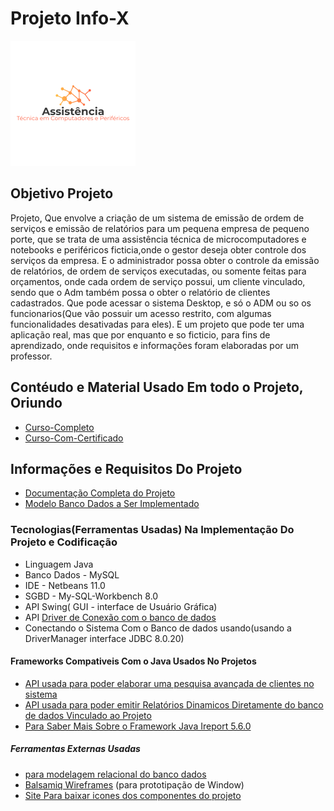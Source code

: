 # Projeto Info-X
![Logo que representa o projeto](https://github.com/Samuel-Amaro/Sistema-Desktop---InfoX/blob/master/logo-Projeto-Java.png)
## Objetivo Projeto
Projeto, Que envolve a criação de um sistema de emissão de ordem de serviços e emissão de relatórios para um pequena empresa de pequeno porte, 
que se trata de uma assistência técnica de microcomputadores e notebooks e periféricos ficticia,onde o gestor deseja obter controle dos serviços da empresa. 
E o administrador possa obter o controle da emissão de relatórios, de ordem de serviços executadas, ou somente feitas para orçamentos, onde cada ordem de serviço possui, um cliente vinculado, sendo que o Adm também possa o obter o relatório de clientes cadastrados.
Que pode acessar o sistema Desktop, e só o ADM ou so os funcionarios(Que vão possuir um acesso restrito, com algumas funcionalidades desativadas para eles). E um projeto que pode ter uma aplicação real, mas que por enquanto e so ficticio, para fins de aprendizado, onde requisitos e informações foram elaboradas por um professor.
## Contéudo e Material Usado Em todo o Projeto, Oriundo
 * [Curso-Completo](https://www.youtube.com/watch?v=eA4WjjkzK3c&list=PLbEOwbQR9lqxsTusvu8wfkUECrmcV81MU)
 * [Curso-Com-Certificado](https://www.aulaead.com/)
## Informações e Requisitos Do Projeto
 * [Documentação Completa do Projeto](https://github.com/Samuel-Amaro/Sistema-Desktop---InfoX/tree/master/Documentacao/Levantamento-Requisistos)
 * [Modelo Banco Dados a Ser Implementado](https://github.com/Samuel-Amaro/Sistema-Desktop---InfoX/blob/master/Banco-Dados/Banco-Dados-MER-MYSQL.pdf)
### Tecnologias(Ferramentas Usadas) Na Implementação Do Projeto e Codificação
 * Linguagem Java 
 * Banco Dados - MySQL
 * IDE - Netbeans 11.0
 * SGBD - My-SQL-Workbench 8.0
 * API Swing( GUI - interface de Usuário Gráfica)
 * API [Driver de Conexão com o banco de dados](https://dev.mysql.com/downloads/connector/j/5.1.html)
 * Conectando o Sistema Com o Banco de dados usando(usando a DriverManager interface JDBC 8.0.20)
 #### Frameworks Compativeis Com o Java Usados No Projetos
 * [API usada para poder elaborar uma pesquisa avançada de clientes no sistema](https://sourceforge.net/projects/finalangelsanddemons/)
 * [API usada para poder emitir Relatórios Dinamicos Diretamente do banco de dados Vinculado ao Projeto](https://sourceforge.net/projects/ireport/)
 * [Para Saber Mais Sobre o Framework Java Ireport 5.6.0](https://community.jaspersoft.com/project/ireport-designer)
 ##### Ferramentas Externas Usadas
 * [para modelagem relacional do banco dados](https://app.diagrams.net/)
 * [Balsamiq Wireframes](https://balsamiq.com/wireframes/) (para prototipação de Window)
 * [Site Para baixar icones dos componentes do projeto](https://www.iconfinder.com/)
